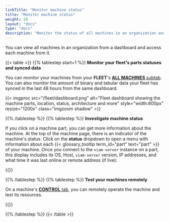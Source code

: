 ```yaml
---
linkTitle: "Monitor machine status"
title: "Monitor machine status"
weight: 10
layout: "docs"
type: "docs"
description: "Monitor the status of all machines in an organization and investigate issues when needed."
---
```


You can view all machines in an organization from a dashboard and access each machine from it.

{{< table >}}
{{% tablestep start=1 %}}
**Monitor your fleet's parts statuses and synced data**

You can monitor your machines from your **FLEET**'s [**ALL MACHINES** subtab](https://app.viam.com/fleet/machines).
You can also monitor the amount of binary and tabular data your fleet has synced in the last 48 hours from the same dashboard.

{{< imgproc src="/fleet/dashboard.png" alt="Fleet dashboard showing the machine parts, location, status, architecture and more" style="width:800px" resize="1200x" class="imgzoom shadow" >}}

{{% /tablestep %}}
{{% tablestep %}}
**Investigate machine status**

If you click on a machine part, you can get more information about the machine.
At the top of the machine page, there is an indicator of the machine's status.
Click on the **status** dropdown to open a menu with information about each {{< glossary_tooltip term_id="part" text="part" >}} of your machine.
Once you connect to the `viam-server` instance on a part, this display includes its OS, Host, `viam-server` version, IP addresses, and what time it was last online or remote address (if live):

{{<imgproc src="/fleet/app-usage/machine-page.png" resize="600x" declaredimensions=true  class="shadow" alt="The machine page with part menu expanded">}}

{{% /tablestep %}}
{{% tablestep %}}
**Test your machines remotely**

On a machine's [**CONTROL** tab](/manage/troubleshoot/teleoperate/default-interface/#web-ui), you can remotely operate the machine and test its resources.

{{<gif webm_src="/fleet/control.webm" mp4_src="/fleet/control.mp4" alt="Using the control tab" max-width="800px" class="shadow">}}

{{% /tablestep %}}
{{< /table >}}
